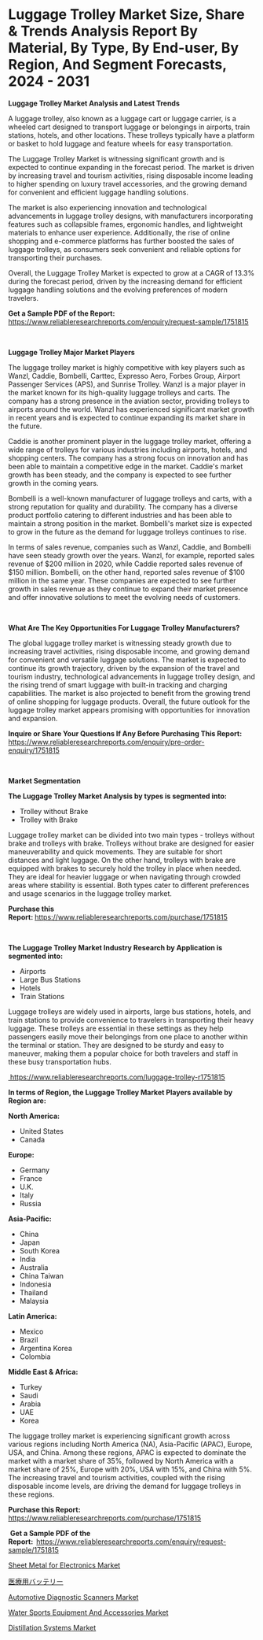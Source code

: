 <p><h1>Luggage Trolley Market Size, Share & Trends Analysis Report By Material, By Type, By End-user, By Region, And Segment Forecasts, 2024 - 2031</h1></p><p><strong>Luggage Trolley Market Analysis and Latest Trends</strong></p>
<p><p>A luggage trolley, also known as a luggage cart or luggage carrier, is a wheeled cart designed to transport luggage or belongings in airports, train stations, hotels, and other locations. These trolleys typically have a platform or basket to hold luggage and feature wheels for easy transportation.</p><p>The Luggage Trolley Market is witnessing significant growth and is expected to continue expanding in the forecast period. The market is driven by increasing travel and tourism activities, rising disposable income leading to higher spending on luxury travel accessories, and the growing demand for convenient and efficient luggage handling solutions.</p><p>The market is also experiencing innovation and technological advancements in luggage trolley designs, with manufacturers incorporating features such as collapsible frames, ergonomic handles, and lightweight materials to enhance user experience. Additionally, the rise of online shopping and e-commerce platforms has further boosted the sales of luggage trolleys, as consumers seek convenient and reliable options for transporting their purchases.</p><p>Overall, the Luggage Trolley Market is expected to grow at a CAGR of 13.3% during the forecast period, driven by the increasing demand for efficient luggage handling solutions and the evolving preferences of modern travelers.</p></p>
<p><strong>Get a Sample PDF of the Report:&nbsp;</strong> <a href="https://www.reliableresearchreports.com/enquiry/request-sample/1751815">https://www.reliableresearchreports.com/enquiry/request-sample/1751815</a></p>
<p>&nbsp;</p>
<p><strong>Luggage Trolley Major Market Players</strong></p>
<p><p>The luggage trolley market is highly competitive with key players such as Wanzl, Caddie, Bombelli, Carttec, Expresso Aero, Forbes Group, Airport Passenger Services (APS), and Sunrise Trolley. Wanzl is a major player in the market known for its high-quality luggage trolleys and carts. The company has a strong presence in the aviation sector, providing trolleys to airports around the world. Wanzl has experienced significant market growth in recent years and is expected to continue expanding its market share in the future.</p><p>Caddie is another prominent player in the luggage trolley market, offering a wide range of trolleys for various industries including airports, hotels, and shopping centers. The company has a strong focus on innovation and has been able to maintain a competitive edge in the market. Caddie's market growth has been steady, and the company is expected to see further growth in the coming years.</p><p>Bombelli is a well-known manufacturer of luggage trolleys and carts, with a strong reputation for quality and durability. The company has a diverse product portfolio catering to different industries and has been able to maintain a strong position in the market. Bombelli's market size is expected to grow in the future as the demand for luggage trolleys continues to rise.</p><p>In terms of sales revenue, companies such as Wanzl, Caddie, and Bombelli have seen steady growth over the years. Wanzl, for example, reported sales revenue of $200 million in 2020, while Caddie reported sales revenue of $150 million. Bombelli, on the other hand, reported sales revenue of $100 million in the same year. These companies are expected to see further growth in sales revenue as they continue to expand their market presence and offer innovative solutions to meet the evolving needs of customers.</p></p>
<p>&nbsp;</p>
<p><strong>What Are The Key Opportunities For Luggage Trolley Manufacturers?</strong></p>
<p><p>The global luggage trolley market is witnessing steady growth due to increasing travel activities, rising disposable income, and growing demand for convenient and versatile luggage solutions. The market is expected to continue its growth trajectory, driven by the expansion of the travel and tourism industry, technological advancements in luggage trolley design, and the rising trend of smart luggage with built-in tracking and charging capabilities. The market is also projected to benefit from the growing trend of online shopping for luggage products. Overall, the future outlook for the luggage trolley market appears promising with opportunities for innovation and expansion.</p></p>
<p><strong>Inquire or Share Your Questions If Any Before Purchasing This Report:</strong> <a href="https://www.reliableresearchreports.com/enquiry/pre-order-enquiry/1751815">https://www.reliableresearchreports.com/enquiry/pre-order-enquiry/1751815</a></p>
<p>&nbsp;</p>
<p><strong>Market Segmentation</strong></p>
<p><strong>The Luggage Trolley Market Analysis by types is segmented into:</strong></p>
<p><ul><li>Trolley without Brake</li><li>Trolley with Brake</li></ul></p>
<p><p>Luggage trolley market can be divided into two main types - trolleys without brake and trolleys with brake. Trolleys without brake are designed for easier maneuverability and quick movements. They are suitable for short distances and light luggage. On the other hand, trolleys with brake are equipped with brakes to securely hold the trolley in place when needed. They are ideal for heavier luggage or when navigating through crowded areas where stability is essential. Both types cater to different preferences and usage scenarios in the luggage trolley market.</p></p>
<p><strong>Purchase this Report:&nbsp;</strong><a href="https://www.reliableresearchreports.com/purchase/1751815">https://www.reliableresearchreports.com/purchase/1751815</a></p>
<p>&nbsp;</p>
<p><strong>The Luggage Trolley Market Industry Research by Application is segmented into:</strong></p>
<p><ul><li>Airports</li><li>Large Bus Stations</li><li>Hotels</li><li>Train Stations</li></ul></p>
<p><p>Luggage trolleys are widely used in airports, large bus stations, hotels, and train stations to provide convenience to travelers in transporting their heavy luggage. These trolleys are essential in these settings as they help passengers easily move their belongings from one place to another within the terminal or station. They are designed to be sturdy and easy to maneuver, making them a popular choice for both travelers and staff in these busy transportation hubs.</p></p>
<p><a href="https://www.reliableresearchreports.com/luggage-trolley-r1751815">&nbsp;https://www.reliableresearchreports.com/luggage-trolley-r1751815</a></p>
<p><strong>In terms of Region, the Luggage Trolley Market Players available by Region are:</strong></p>
<p>
    <p> <strong> North America: </strong>
        <ul>
            <li>United States</li>
            <li>Canada</li>
        </ul>
        </p> 
    <p> <strong> Europe: </strong>
        <ul>
            <li>Germany</li>
            <li>France</li>
            <li>U.K.</li>
            <li>Italy</li>
            <li>Russia</li>
        </ul>
        </p> 
    <p> <strong> Asia-Pacific: </strong>
        <ul>
            <li>China</li>
            <li>Japan</li>
            <li>South Korea</li>
            <li>India</li>
            <li>Australia</li>
            <li>China Taiwan</li>
            <li>Indonesia</li>
            <li>Thailand</li>
            <li>Malaysia</li>
        </ul>
        </p> 
    <p> <strong> Latin America: </strong>
        <ul>
            <li>Mexico</li>
            <li>Brazil</li>
            <li>Argentina Korea</li>
            <li>Colombia</li>
        </ul>
        </p> 
    <p> <strong> Middle East & Africa: </strong>
        <ul>
            <li>Turkey</li>
            <li>Saudi</li>
            <li>Arabia</li>
            <li>UAE</li>
            <li>Korea</li>
        </ul>
    </p>
    </p>
<p><p>The luggage trolley market is experiencing significant growth across various regions including North America (NA), Asia-Pacific (APAC), Europe, USA, and China. Among these regions, APAC is expected to dominate the market with a market share of 35%, followed by North America with a market share of 25%, Europe with 20%, USA with 15%, and China with 5%. The increasing travel and tourism activities, coupled with the rising disposable income levels, are driving the demand for luggage trolleys in these regions.</p></p>
<p><strong>Purchase this Report: </strong><a href="https://www.reliableresearchreports.com/purchase/1751815">https://www.reliableresearchreports.com/purchase/1751815</a></p>
<p>&nbsp;<strong>Get a Sample PDF of the Report:&nbsp;&nbsp;</strong><a href="https://www.reliableresearchreports.com/enquiry/request-sample/1751815">https://www.reliableresearchreports.com/enquiry/request-sample/1751815</a></p>
<p><strong></strong></p>
<p><p><a href="https://www.linkedin.com/pulse/sheet-metal-electronics-market-investigation-industry-evolution-rddtf?trackingId=Pkp8ThQzSD6MnnUa7z%2FCIw%3D%3D">Sheet Metal for Electronics Market</a></p><p><a href="https://medium.com/@susanjprice2023/%E3%82%B0%E3%83%AD%E3%83%BC%E3%83%90%E3%83%AB%E5%8C%BB%E7%99%82%E7%94%A8%E3%83%90%E3%83%83%E3%83%86%E3%83%AA%E3%83%BC%E5%B8%82%E5%A0%B4%E3%82%BB%E3%82%AF%E3%82%BF%E3%83%BC-%E7%A8%AE%E9%A1%9E-%E3%82%A2%E3%83%97%E3%83%AA%E3%82%B1%E3%83%BC%E3%82%B7%E3%83%A7%E3%83%B3-%E5%B8%82%E5%A0%B4%E3%83%97%E3%83%AC%E3%82%A4%E3%83%A4%E3%83%BC%E3%81%AE%E6%88%A6%E7%95%A5-%E5%9C%B0%E5%9F%9F%E3%81%94%E3%81%A8%E3%81%AE%E6%88%90%E9%95%B7%E8%A6%8B%E9%80%9A%E3%81%97-%E3%81%8A%E3%82%88%E3%81%B3%E5%B0%86%E6%9D%A5%E3%81%AE%E4%BA%88%E6%B8%AC-2024%E5%B9%B4-2031%E5%B9%B4-b04d4d6610d0">医療用バッテリー</a></p><p><a href="https://github.com/bmorecock/Market-Research-Report-List-4/blob/main/automotive-diagnostic-scanners-market.md">Automotive Diagnostic Scanners Market</a></p><p><a href="https://www.linkedin.com/pulse/global-water-sports-equipment-accessories-market-focus-application-vfy2f?trackingId=6Hgb%2BooeRdaZiIsxZ4PlWg%3D%3D">Water Sports Equipment And Accessories Market</a></p><p><a href="https://github.com/Krish2023na/Market-Research-Report-List-5/blob/main/distillation-systems-market.md">Distillation Systems Market</a></p></p>